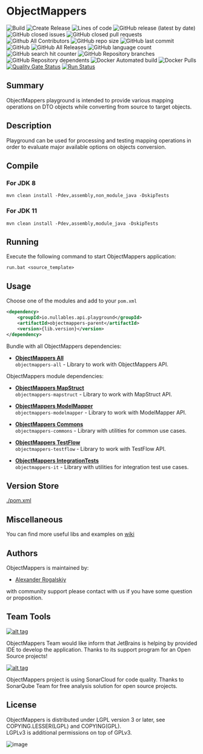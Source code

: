 # ObjectMappers

![Build](https://github.com/AlexRogalskiy/objectmappers-playground/workflows/Build/badge.svg?branch=master&event=push)
![Create Release](https://github.com/AlexRogalskiy/objectmappers-playground/workflows/Release-draft/badge.svg?branch=master)
![Lines of code](https://img.shields.io/tokei/lines/github/AlexRogalskiy/objectmappers-playground)
![GitHub release (latest by date)](https://img.shields.io/github/v/release/AlexRogalskiy/objectmappers-playground)
![GitHub closed issues](https://img.shields.io/github/issues-closed/AlexRogalskiy/objectmappers-playground)
![GitHub closed pull requests](https://img.shields.io/github/issues-pr-closed/AlexRogalskiy/objectmappers-playground)
![Github All Contributors](https://img.shields.io/github/all-contributors/AlexRogalskiy/objectmappers-playground)
![GitHub repo size](https://img.shields.io/github/repo-size/AlexRogalskiy/objectmappers-playground)
![GitHub last commit](https://img.shields.io/github/last-commit/AlexRogalskiy/objectmappers-playground)
![GitHub](https://img.shields.io/github/license/AlexRogalskiy/objectmappers-playground)
![GitHub All Releases](https://img.shields.io/github/downloads/AlexRogalskiy/objectmappers-playground/total)
![GitHub language count](https://img.shields.io/github/languages/count/AlexRogalskiy/objectmappers-playground)
![GitHub search hit counter](https://img.shields.io/github/search/AlexRogalskiy/objectmappers-playground/goto)
![GitHub Repository branches](https://badgen.net/github/branches/AlexRogalskiy/objectmappers-playground)
![GitHub Repository dependents](https://badgen.net/github/dependents-repo/AlexRogalskiy/objectmappers-playground)
![Docker Automated build](https://img.shields.io/docker/automated/alexanderr/objectmappers-playground)
![Docker Pulls](https://img.shields.io/docker/pulls/alexanderr/objectmappers-playground)
[![Quality Gate Status](https://sonarcloud.io/api/project_badges/measure?project=AlexRogalskiy_objectmappers-playground&metric=alert_status)](https://sonarcloud.io/dashboard?id=AlexRogalskiy_objectmappers-playground)
[![Run Status](https://api.shippable.com/projects/5fb2d6f4a4e0a80007cb1606/badge?branch=master)]()

## Summary

ObjectMappers playground is intended to provide various mapping operations on DTO objects while converting from source to target objects.

## Description

Playground can be used for processing and testing mapping operations in order to evaluate major available options on objects conversion.

## Compile

### For JDK 8

```shell script
mvn clean install -Pdev,assembly,non_module_java -DskipTests
```

### For JDK 11

```shell script
mvn clean install -Pdev,assembly,module_java -DskipTests
```
## Running

Execute the following command to start ObjectMappers application:

```shell script
run.bat <source_template>
```

## Usage

Choose one of the modules and add to your `pom.xml`

```xml
<dependency>
    <groupId>io.nullables.api.playground</groupId>
    <artifactId>objectmappers-parent</artifactId>
    <version>{lib.version}</version>
</dependency>
```

Bundle with all ObjectMappers dependencies:

- [**ObjectMappers All**](https://github.com/AlexRogalskiy/objectmappers-playground/tree/master/modules/objectmappers-all)  
  `objectmappers-all` - Library to work with ObjectMappers API.

ObjectMappers module dependencies:

- [**ObjectMappers MapStruct**](https://github.com/AlexRogalskiy/objectmappers-playground/tree/master/modules/objectmappers-mapstruct)  
  `objectmappers-mapstruct` - Library to work with MapStruct API.

- [**ObjectMappers ModelMapper**](https://github.com/AlexRogalskiy/objectmappers-playground/tree/master/modules/objectmappers-modelmapper)  
  `objectmappers-modelmapper` - Library to work with ModelMapper API.

- [**ObjectMappers Commons**](https://github.com/AlexRogalskiy/objectmappers-playground/tree/master/modules/objectmappers-commons)  
  `objectmappers-commons` - Library with utilities for common use cases.

- [**ObjectMappers TestFlow**](https://github.com/AlexRogalskiy/objectmappers-playground/tree/master/modules/objectmappers-testflow)  
  `objectmappers-testflow` - Library to work with TestFlow API.

- [**ObjectMappers IntegrationTests**](https://github.com/AlexRogalskiy/objectmappers-playground/tree/master/modules/objectmappers-it)  
  `objectmappers-it` - Library with utilities for integration test use cases.

## Version Store

[./pom.xml](https://github.com/AlexRogalskiy/objectmappers-playground/blob/master/pom.xml)

## Miscellaneous

  You can find more useful libs and examples on [wiki](https://github.com/AlexRogalskiy/objectmappers-playground/wiki)

## Authors

ObjectMappers is maintained by:

* [Alexander Rogalskiy](https://github.com/AlexRogalskiy) 

with community support please contact with us if you have some question or proposition.

## Team Tools

[![alt tag](http://pylonsproject.org/img/logo-jetbrains.png)](https://www.jetbrains.com/) 

ObjectMappers Team would like inform that JetBrains is helping by provided IDE to develop the application. Thanks to its support program for an Open Source projects!

[![alt tag](https://sonarcloud.io/images/project_badges/sonarcloud-white.svg)](https://sonarcloud.io/dashboard?id=org.schemaspy%3Aschemaspy)

ObjectMappers project is using SonarCloud for code quality. 
Thanks to SonarQube Team for free analysis solution for open source projects.

## License

ObjectMappers is distributed under LGPL version 3 or later, see COPYING.LESSER(LGPL) and COPYING(GPL).   
LGPLv3 is additional permissions on top of GPLv3.

![image](https://user-images.githubusercontent.com/19885116/48661948-6cf97e80-ea7a-11e8-97e7-b45332a13e49.png)
